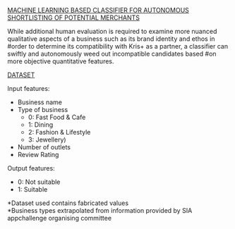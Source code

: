 <ins>MACHINE LEARNING BASED CLASSIFIER FOR AUTONOMOUS SHORTLISTING OF POTENTIAL MERCHANTS</ins>

While additional human evaluation is required to examine more nuanced qualitative aspects of a business such as its brand identity and ethos in #order to determine its compatibility with Kris+ as a partner, a classifier can swiftly and autonomously weed out incompatible candidates based #on more objective quantitative features. 


<ins>DATASET</ins> <br />

Input features: <br />
  - Business name <br />
  - Type of business <br />
    - 0: Fast Food & Cafe <br />
    - 1: Dining <br /> 
    - 2: Fashion & Lifestyle <br /> 
    - 3: Jewellery) <br />
  - Number of outlets <br />
  - Review Rating <br />

Output features: <br />
  - 0: Not suitable <br />
  - 1: Suitable <br />
 

*Dataset used contains fabricated values <br />
*Business types extrapolated from information provided by SIA appchallenge organising committee 
